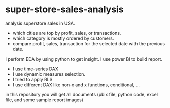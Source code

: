 # super-store-sales-analysis

analysis superstore sales in USA.
* which cities are top by profit, sales, or transactions.
* which category is mostly ordered by customers.
* compare profit, sales, transaction for the selected date with the previous date.

I perform EDA by using python to get insight.
I use power BI to build report.
* I use time-series DAX
* I use dynamic measures selection.
* I tried to apply RLS 
* I use different DAX like non-x and x functions, conditional, ...

in this repository you will get all documents (pbix file, python code, excel file, and some sample report images)
